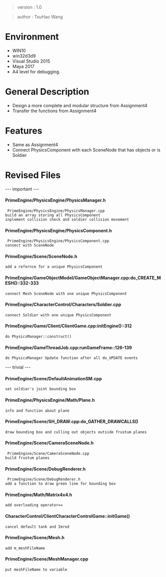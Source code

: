 > version : 1.0

> author : TsuHao Wang

# Environment
- WIN10
- win32d3d9
- Visual Studio 2015
- Maya 2017
- A4 level for debugging.


# General Description
- Design a more complete and modular structure from Assignment4
- Transfer the functions from Assignment4


# Features
- Same as Assignment4
- Connect PhysicsComponent with each SceneNode that has objects or is Soldier


# Revised Files

--- important ---

#### PrimeEngine/PhysicsEngine/PhysicsManager.h
	 PrimeEngine/PhysicsEngine/PhysicsManager.cpp
	build an array storing all PhysicsComponent
	inplement collision check and soldier collision movement
	 
#### PrimeEngine/PhysicsEngine/PhysicsComponent.h
	 PrimeEngine/PhysicsEngine/PhysicsComponent.cpp
	connect with SceneNode
	
#### PrimeEngine/Scene/SceneNode.h
	add a refernce for a unique PhysicsComponent
	
#### PrimeEngine/GameObjectModel/GameObjectManager.cpp:do_CREATE_MESH()::332-333
	connect Mesh SceneNode with one unique PhysicsComponent

#### PrimeEngine/CharacterControl/Characters/Soldier.cpp
	connect Soldier with one unique PhysicsComponent
	
#### PrimeEngine/Game/Client/ClientGame.cpp:initEngine()::312
	do PhysicsManager::construct()
	
#### PrimeEngine/GameThreadJob.cpp:runGameFrame::126-139
	do PhysicsManager Update function after all do_UPDATE events

	
--- trivial ---
	
#### PrimeEngine/Scene/DefaultAnimationSM.cpp
	set soldier's joint bounding box
	
#### PrimeEngine/PhysicsEngine/Math/Plane.h
	info and function about plane

#### PrimeEngine/Scene/SH_DRAW.cpp:do_GATHER_DRAWCALLS()
	draw bounding box and culling out objects outside frustum planes
	
#### PrimeEngine/Scene/CameraSceneNode.h
	 PrimeEngine/Scene/CameraSceneNode.cpp
	build frustum planes
	
#### PrimeEngine/Scene/DebugRenderer.h
	 PrimeEngine/Scene/DebugRenderer.h
	add a function to draw green line for bounding box
	
#### PrimeEngine/Math/Matrix4x4.h
	add overloading operator==
	
#### CharacterControl/ClientCharacterControlGame::initGame()
	cancel default tank and Imrod

#### PrimeEngine/Scene/Mesh.h
	add m_meshFileName 
	
#### PrimeEngine/Scene/MeshManager.cpp
	put meshFileName to variable
